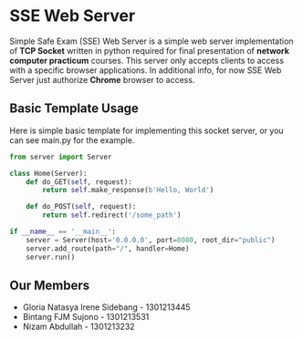 # SSE Web Server

Simple Safe Exam (SSE) Web Server is a simple web server implementation of **TCP Socket** written in python required for final presentation of **network computer practicum** courses. This server only accepts clients to access with a specific browser applications. In additional info, for now SSE Web Server just authorize **Chrome** browser to access.

## Basic Template Usage

Here is simple basic template for implementing this socket server, or you can see main.py for the example.

```py
from server import Server

class Home(Server):
    def do_GET(self, request):
        return self.make_response(b'Hello, World')

    def do_POST(self, request):
        return self.redirect('/some_path')

if __name__ == '__main__':
    server = Server(host='0.0.0.0', port=8080, root_dir="public")
    server.add_route(path="/", handler=Home)
    server.run()
```

## Our Members

- Gloria Natasya Irene Sidebang - 1301213445
- Bintang FJM Sujono - 1301213531
- Nizam Abdullah - 1301213232

